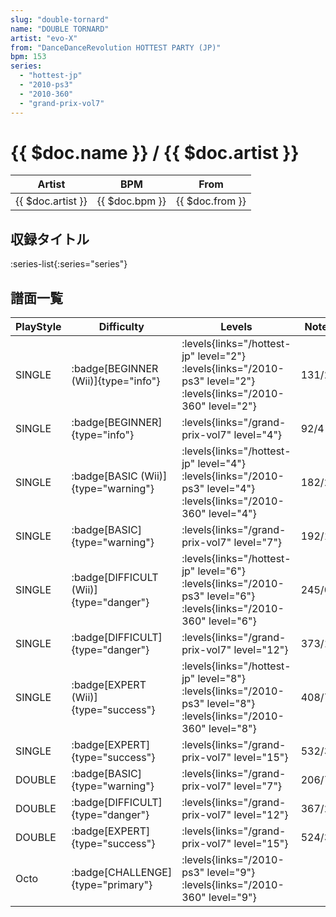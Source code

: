 ```yaml
---
slug: "double-tornard"
name: "DOUBLE TORNARD"
artist: "evo-X"
from: "DanceDanceRevolution HOTTEST PARTY (JP)"
bpm: 153
series:
  - "hottest-jp"
  - "2010-ps3"
  - "2010-360"
  - "grand-prix-vol7"
---
```


# {{ $doc.name }} / {{ $doc.artist }}

|Artist|BPM|From|
|------|---|----|
|{{ $doc.artist }}|{{ $doc.bpm }}|{{ $doc.from }}|

## 収録タイトル

:series-list{:series="series"}

## 譜面一覧

|PlayStyle|Difficulty|Levels|Notes|Movie|
|---------|----------|------|-----|-----|
|SINGLE| :badge[BEGINNER (Wii)]{type="info"}| :levels{links="/hottest-jp" level="2"} :levels{links="/2010-ps3" level="2"} :levels{links="/2010-360" level="2"}|131/2||
|SINGLE| :badge[BEGINNER]{type="info"}| :levels{links="/grand-prix-vol7" level="4"}|92/4||
|SINGLE| :badge[BASIC (Wii)]{type="warning"}| :levels{links="/hottest-jp" level="4"} :levels{links="/2010-ps3" level="4"} :levels{links="/2010-360" level="4"}|182/2||
|SINGLE| :badge[BASIC]{type="warning"}| :levels{links="/grand-prix-vol7" level="7"}|192/10||
|SINGLE| :badge[DIFFICULT (Wii)]{type="danger"}| :levels{links="/hottest-jp" level="6"} :levels{links="/2010-ps3" level="6"} :levels{links="/2010-360" level="6"}|245/0||
|SINGLE| :badge[DIFFICULT]{type="danger"}| :levels{links="/grand-prix-vol7" level="12"}|373/15||
|SINGLE| :badge[EXPERT (Wii)]{type="success"}| :levels{links="/hottest-jp" level="8"} :levels{links="/2010-ps3" level="8"} :levels{links="/2010-360" level="8"}|408/7||
|SINGLE| :badge[EXPERT]{type="success"}| :levels{links="/grand-prix-vol7" level="15"}|532/38||
|DOUBLE| :badge[BASIC]{type="warning"}| :levels{links="/grand-prix-vol7" level="7"}|206/7||
|DOUBLE| :badge[DIFFICULT]{type="danger"}| :levels{links="/grand-prix-vol7" level="12"}|367/29||
|DOUBLE| :badge[EXPERT]{type="success"}| :levels{links="/grand-prix-vol7" level="15"}|524/38||
|Octo| :badge[CHALLENGE]{type="primary"}| :levels{links="/2010-ps3" level="9"} :levels{links="/2010-360" level="9"}|||
